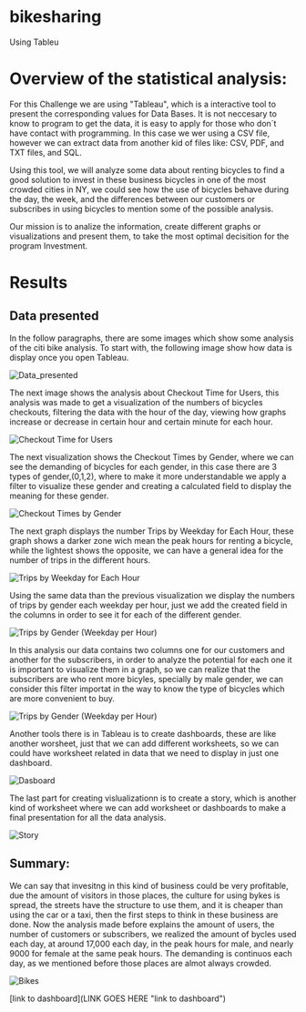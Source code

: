 # bikesharing
Using Tableu

# Overview of the statistical analysis:
For this Challenge we are using "Tableau", which is a interactive tool to present the corresponding values for Data Bases. It is not neccesary to know to program to get the data, it is easy to apply for those who don´t have contact with programming. In this case we wer using a CSV file, however we can extract data from another kid of files like: CSV, PDF, and TXT files, and SQL.

Using this tool, we will analyze some data about renting bicycles to find a good solution to invest in these business bicycles in one of the most crowded cities in NY, we could see how the use of bicycles behave during the day, the week, and the differences between our customers or subscribes in using bicycles to mention some of the possible analysis.

Our mission is to analize the information, create different graphs or visualizations and present them, to take the most optimal decisition for the program Investment.

# Results

## Data presented

In the follow paragraphs, there are some images which show some analysis of the citi bike analysis.
To start with, the following image show how data is display once you open Tableau.

![Data_presented](/Resources/Tableau1.png)

The next image shows the analysis about Checkout Time for Users, this analysis was made to get a visualization of the numbers of bicycles checkouts, filtering the data with the hour of the day, viewing how graphs increase or decrease in certain hour and certain minute for each hour.

![Checkout Time for Users](/Resources/Tableau2.png)

The next visualization shows the Checkout Times by Gender, where we can see the demanding of bicycles for each gender, in this case there are 3 types of gender,(0,1,2), where to make it more understandable we apply a filter to visualize these gender and creating a calculated field to display the meaning for these gender. 

![Checkout Times by Gender](/Resources/Tableau3.png)

The next graph displays the number Trips by Weekday for Each Hour, these graph shows a darker zone wich mean the peak hours for renting a bicycle, while the lightest shows the opposite, we can have a general idea for the number of trips in the different hours.

![Trips by Weekday for Each Hour](/Resources/Tableau4.png)

Using the same data than the previous visualization we display the numbers of trips by gender each weekday per hour, just we add the created field in the columns in order to see it for each of the different gender.

![Trips by Gender (Weekday per Hour) ](/Resources/Tableau5.png)

In this analysis our data contains two columns one for our customers and another for the subscribers, in order to analyze the potential for each one it is important to visualize them in a graph, so we can realize that the subscribers are who rent more bicyles, specially by male gender, we can consider this filter importat in the way to know the type of bicycles which are more convenient to buy.


![Trips by Gender (Weekday per Hour) ](/Resources/Tableau6.png)


Another tools there is in Tableau is to create dashboards, these are like another worsheet, just that we can add different worksheets, so we can could have worksheet related in data that we need to display in just one dashboard.

![Dasboard](/Resources/Tableau7_Dashboard.png)

The last part for creating vislualizationn is to create a story, which is another kind of worksheet where we can add worksheet or dashboards to make a final presentation for all the data analysis. 

![Story](/Resources/Tableau8_Story.png)


## Summary:
We can say that invesitng in this kind of business could be very profitable, due the amount of visitors in those places,
the culture for using bykes is spread, the streets have the structure to use them, and it is cheaper than using the car or a taxi, then the first steps to think in these business are done. Now the analysis made before explains the amount of users, the number of customers or subscribers, we realized the amount of bycles used each day, at around 17,000 each day, in the peak hours for male, and nearly 9000 for female at the same peak hours. The demanding is continuos each day, as we mentioned before those places are almot always crowded.

![Bikes](/Resources/Bikes.png)



[link to dashboard](LINK GOES HERE "link to dashboard")
